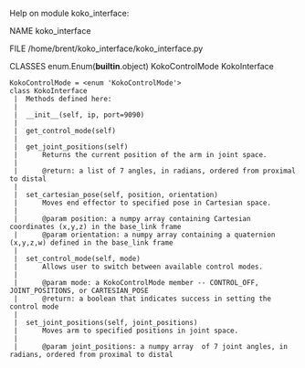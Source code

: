 Help on module koko_interface:

NAME
    koko_interface

FILE
    /home/brent/koko_interface/koko_interface.py

CLASSES
    enum.Enum(__builtin__.object)
        KokoControlMode
    KokoInterface
    
    KokoControlMode = <enum 'KokoControlMode'>
    class KokoInterface
     |  Methods defined here:
     |  
     |  __init__(self, ip, port=9090)
     |  
     |  get_control_mode(self)
     |  
     |  get_joint_positions(self)
     |      Returns the current position of the arm in joint space.
     |      
     |      @return: a list of 7 angles, in radians, ordered from proximal to distal
     |  
     |  set_cartesian_pose(self, position, orientation)
     |      Moves end effector to specified pose in Cartesian space.
     |      
     |      @param position: a numpy array containing Cartesian coordinates (x,y,z) in the base_link frame
     |      @param orientation: a numpy array containing a quaternion (x,y,z,w) defined in the base_link frame
     |  
     |  set_control_mode(self, mode)
     |      Allows user to switch between available control modes.
     |      
     |      @param mode: a KokoControlMode member -- CONTROL_OFF, JOINT_POSITIONS, or CARTESIAN_POSE
     |      @return: a boolean that indicates success in setting the control mode
     |  
     |  set_joint_positions(self, joint_positions)
     |      Moves arm to specified positions in joint space.
     |      
     |      @param joint_positions: a numpy array  of 7 joint angles, in radians, ordered from proximal to distal


